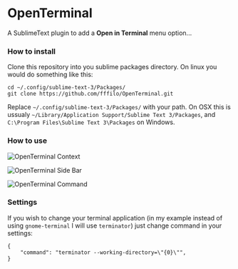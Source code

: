 OpenTerminal
============

A SublimeText plugin to add a **Open in Terminal** menu option...

### How to install

Clone this repository into you sublime packages directory. On linux you would do something like this:

	cd ~/.config/sublime-text-3/Packages/
	git clone https://github.com/fffilo/OpenTerminal.git

Replace `~/.config/sublime-text-3/Packages/` with your path. On OSX this is ussualy `~/Library/Application Support/Sublime Text 3/Packages`, and `C:\Program Files\Sublime Text 3\Packages` on Windows.

### How to use

![OpenTerminal Context](screenshot-1.png)

![OpenTerminal Side Bar](screenshot-2.png)

![OpenTerminal Command](screenshot-3.png)

### Settings

If you wish to change your terminal application (in my example instead of using `gnome-terminal` I will use `terminator`) just change command in your settings:

	{
		"command": "terminator --working-directory=\"{0}\"",
	}
